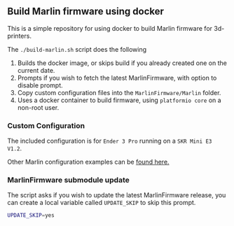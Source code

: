 ## Build Marlin firmware using docker

This is a simple repository for using docker to build Marlin firmware for 3d-printers.

The `./build-marlin.sh` script does the following

1. Builds the docker image, or skips build if you already created one on the current date.
2. Prompts if you wish to fetch the latest MarlinFirmware, with option to disable prompt.
3. Copy custom configuration files into the `MarlinFirmware/Marlin` folder.
4. Uses a docker container to build firmware, using `platformio core` on a non-root user.

### Custom Configuration

The included configuration is for `Ender 3 Pro` running on a `SKR Mini E3 V1.2`.

Other Marlin configuration examples can be [found here.](https://github.com/MarlinFirmware/Configurations/tree/import-2.0.x/config/examples)

### MarlinFirmware submodule update

The script asks if you wish to update the latest MarlinFirmware release, you can create a local variable called `UPDATE_SKIP` to skip this prompt.

```bash
UPDATE_SKIP=yes
```
